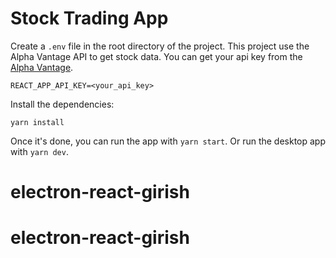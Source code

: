 # Stock Trading App

Create a `.env` file in the root directory of the project. This project use the Alpha Vantage API to get stock data. You can get your api key from the [Alpha Vantage](https://www.alphavantage.co/).

```shell
REACT_APP_API_KEY=<your_api_key>
```

Install the dependencies:

```shell
yarn install
```

Once it's done, you can run the app with `yarn start`. Or run the desktop app with `yarn dev`.
# electron-react-girish
# electron-react-girish
